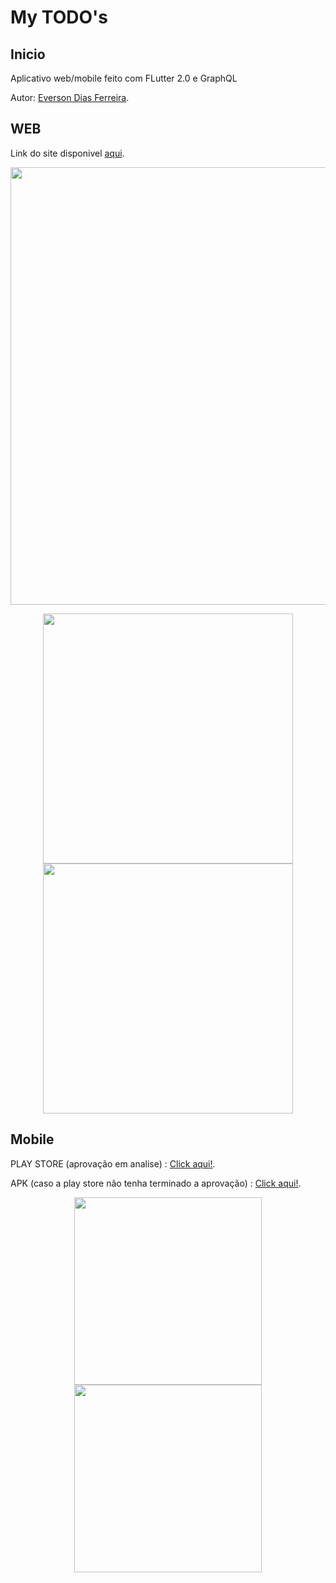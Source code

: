 
# My TODO's

## Inicio

<p> Aplicativo web/mobile feito com FLutter 2.0 e GraphQL </p>
<p> Autor: <a href="https://www.linkedin.com/in/everson-dias-ferreira/" target="_blank">Everson Dias Ferreira</a>. </p>

## WEB

Link do site disponivel <a href="https://mytodoappweb.herokuapp.com/#/" target="_blank">aqui</a>.

<p align="center">
  <img src="https://user-images.githubusercontent.com/19561046/112570709-d2c14800-8da3-11eb-84da-ef81b103a34f.png" width="700">
</p>


<p align="center">
  <img src="https://user-images.githubusercontent.com/19561046/112571698-d950bf00-8da5-11eb-9776-8e129beee634.png" width="400">
  
  <img src="https://user-images.githubusercontent.com/19561046/112570612-9aba0500-8da3-11eb-9206-1dbf612b7ec5.png" width="400">
</p>

## Mobile

<p> PLAY STORE (aprovação em analise) : <a href="https://play.google.com/store/apps/details?id=com.fidjis.my_todo_s" target="_blank">Click aqui!</a>. </p>
<p> APK (caso a play store não tenha terminado a aprovação) : <a href="https://drive.google.com/file/d/16HC8bNFtT0dUGGkkf9dryVumwzbFgmhf/view?usp=sharing" target="_blank">Click aqui!</a>. </p>

<p align="center">
  <img src="https://user-images.githubusercontent.com/19561046/112570672-be7d4b00-8da3-11eb-9ee5-a73db1b04bc4.png" width="300">
  
  <img src="https://user-images.githubusercontent.com/19561046/112570676-c0dfa500-8da3-11eb-926e-04befa6d791f.png" width="300">
</p>

